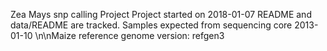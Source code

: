 Zea Mays snp calling Project
Project started on 2018-01-07
README and data/README are tracked.
Samples expected from sequencing core 2013-01-10
\n\nMaize reference genome version: refgen3
